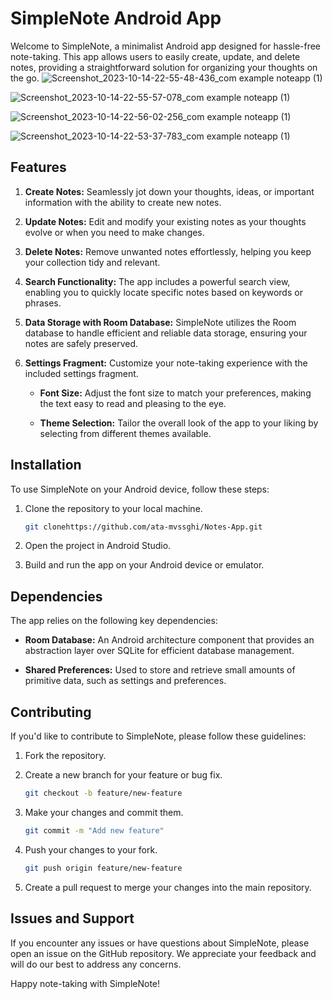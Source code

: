 # SimpleNote Android App

Welcome to SimpleNote, a minimalist Android app designed for hassle-free note-taking. This app allows users to easily create, update, and delete notes, providing a straightforward solution for organizing your thoughts on the go.
![Screenshot_2023-10-14-22-55-48-436_com example noteapp (1)](https://github.com/ata-mvssghi/Notes-App/assets/99190904/b53fc7b3-fe9f-4e45-9d5c-c5d3d15ab0e9)

![Screenshot_2023-10-14-22-55-57-078_com example noteapp (1)](https://github.com/ata-mvssghi/Notes-App/assets/99190904/7a77400b-75a3-44e0-b345-8e4827c2c4b0)

![Screenshot_2023-10-14-22-56-02-256_com example noteapp (1)](https://github.com/ata-mvssghi/Notes-App/assets/99190904/61b025f3-9dd0-45ba-b759-99e6884217c5)

![Screenshot_2023-10-14-22-53-37-783_com example noteapp (1)](https://github.com/ata-mvssghi/Notes-App/assets/99190904/caa30123-4b5b-4cfb-bb3d-f1ce5baa28fa)

## Features

1. **Create Notes:** Seamlessly jot down your thoughts, ideas, or important information with the ability to create new notes.

2. **Update Notes:** Edit and modify your existing notes as your thoughts evolve or when you need to make changes.

3. **Delete Notes:** Remove unwanted notes effortlessly, helping you keep your collection tidy and relevant.

4. **Search Functionality:** The app includes a powerful search view, enabling you to quickly locate specific notes based on keywords or phrases.

5. **Data Storage with Room Database:** SimpleNote utilizes the Room database to handle efficient and reliable data storage, ensuring your notes are safely preserved.

6. **Settings Fragment:** Customize your note-taking experience with the included settings fragment.

    - **Font Size:** Adjust the font size to match your preferences, making the text easy to read and pleasing to the eye.
    
    - **Theme Selection:** Tailor the overall look of the app to your liking by selecting from different themes available.

## Installation

To use SimpleNote on your Android device, follow these steps:

1. Clone the repository to your local machine.
    ```bash
    git clonehttps://github.com/ata-mvssghi/Notes-App.git
    ```

2. Open the project in Android Studio.

3. Build and run the app on your Android device or emulator.

## Dependencies

The app relies on the following key dependencies:

- **Room Database:** An Android architecture component that provides an abstraction layer over SQLite for efficient database management.

- **Shared Preferences:** Used to store and retrieve small amounts of primitive data, such as settings and preferences.

## Contributing

If you'd like to contribute to SimpleNote, please follow these guidelines:

1. Fork the repository.

2. Create a new branch for your feature or bug fix.
    ```bash
    git checkout -b feature/new-feature
    ```

3. Make your changes and commit them.
    ```bash
    git commit -m "Add new feature"
    ```

4. Push your changes to your fork.
    ```bash
    git push origin feature/new-feature
    ```

5. Create a pull request to merge your changes into the main repository.

## Issues and Support

If you encounter any issues or have questions about SimpleNote, please open an issue on the GitHub repository. We appreciate your feedback and will do our best to address any concerns.

Happy note-taking with SimpleNote!
